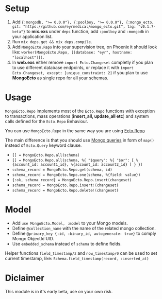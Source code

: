 # Setup
1. Add `{:mongodb, ">= 0.0.0"}, {:poolboy, ">= 0.0.0"}, {:mongo_ecto, git: "https://github.com/eyrmedical/mongo_ecto.git", tag: "v0.1.7-beta"}` to **mix.exs** under `deps` function, add `:poolboy` and `:mongodb` in your application list.
2. Run `mix deps.get && mix deps.compile`.
3. Add `MongoEcto.Repo` into your supervision tree, on Phoenix it should look like: `worker(MongoEcto.Repo, [[database: "eyr", hostname: "localhost"]])`.
4. In **web.exs** either remove `import Ecto.Changeset` completly if you plan to use different database endpoints, or replace it with `import Ecto.Changeset, except: [unique_constraint: 2]` if you plan to use **MongoEcto** as single repo for all your schemas.

# Usage
`MongoEcto.Repo` implements most of the `Ecto.Repo` functions with exception to transactions, mass operations (**insert_all, update_all etc**) and system calls defined for the `Ecto.Repo` Behaviour.

You can use `MongoEcto.Repo` in the same way you are using [Ecto.Repo](https://hexdocs.pm/ecto/Ecto.Repo.html)

The main difference is that you should use [Mongo queries](https://docs.mongodb.com/v3.2/tutorial/query-documents/) in form of `map()` instead of `Ecto.Query` keyword clause.

* `[] = MongoEcto.Repo.all(schema)`
* `[] = MongoEcto.Repo.all(schema, %{
    "$query": %{
        "$or": [
            %{account_id: account1_id},
            %{account_id: account2_id}
        ]
    }
})`
* `schema_record = MongoEcto.Repo.get(schema, id)`
* `schema_record = MongoEcto.Repo.one(schema, %{field: value})`
* `{:ok, schema_record} = MongoEcto.Repo.insert(changeset)`
* `schema_record = MongoEcto.Repo.insert!(changeset)`
* `schema_record = MongoEcto.Repo.delete!(changeset)`

# Model
* Add `use MongoEcto.Model, :model` to your Mongo models.
* Define `@collection_name` with the name of the related mongo collection.
* Define `@primary_key {:id, :binary_id, autogenerate: true}` to comply Mongo ObjectId UID.
* Use `embedded_schema` instead of `schema` to define fields.

Helper functions `field_timestamp/2` and `now_timestamp/0` can be used to set current timestamp, like: `Schema.field_timestamp(record, :inserted_at)`

# Diclaimer
This module is in it's early beta, use on your own risk.

